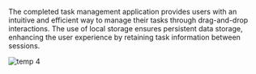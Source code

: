 The completed task management application provides users with an intuitive and efficient way to manage their tasks through drag-and-drop interactions. The use of local storage ensures persistent data storage, enhancing the user experience by retaining task information between sessions.

![temp 4](https://github.com/Mahati-Kapuganty/task-management/assets/107300531/3b310943-d39d-44bb-ada3-2f49dec80654)
